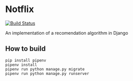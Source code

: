 # Notflix

[![Build Status](https://travis-ci.com/pbexe/notflix.svg?token=AeAAwB1rsJ3YfHiyXGQy&branch=master)](https://travis-ci.com/pbexe/notflix)

An implementation of a recomendation algorithm in Django

## How to build
```
pip install pipenv
pipenv install
pipenv run python manage.py migrate
pipenv run python manage.py runserver
```